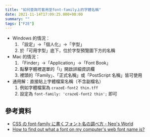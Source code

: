 ```yaml
---
title: "如何查詢可套用至font-family上的字體名稱"
date: 2021-11-14T17:09:25.000+08:00
summary: ""
tags: ["F2E"]
---
```


- Windows 的情況：
  1. 「設定」→「個人化」→「字型」
  2. 於「可用字型」底下，位於字型預覽圖下方的名稱
- Mac 的情況：
  1. 「Finder」→「Application」→「Font Book」
  2. 點擊字體裡選單的「i」開啟詳細資訊欄
  3. 裡頭的「Family」、「正式名稱」或「PostScript 名稱」皆可使用
- 通用解：直接貼上字體檔案名稱（不含副檔名）
  1. 例如字體檔案為 `crazeE-font2 thin.tff`
  2. 設定為 `font-family: 'crazeE-font2 thin';` 即可

## 參考資料

- [CSS の font-family に書くフォント名の調べ方 - Neo's World](https://neos21.net/blog/2017/12/25-01.html)
- [How to find out what a font on my computer's web font name is?](https://graphicdesign.stackexchange.com/questions/63885/how-to-find-out-what-a-font-on-my-computers-web-font-name-is)
